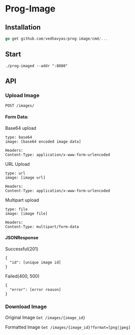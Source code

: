 # Prog-Image

## Installation
```go
go get github.com/vedhavyas/prog-image/cmd/...
```

## Start
```
./prog-imaged --addr ":8080"
```

## API

### Upload Image

`POST /images/`

#### Form Data:

Base64 upload
```
type: base64
image: [base64 encoded image data]

Headers:
Content-Type: application/x-www-form-urlencoded
```

URL Upload
```
type: url
image: [image url]

Headers:
Content-Type: application/x-www-form-urlencoded
```

Multipart upload
```
type: file
image: [image file]

Headers:
Content-Type: multipart/form-data
```

#### JSONResponse

Successful(201)
```
{
  "id": [unique image id]   
}
```

Failed(400, 500)
```
{
  "error": [error reason]   
}
```

### Download Image

Original Image
`Get /images/{image_id}`

Formatted Image
`Get /images/{image_id}?format=[png|jpeg]`
